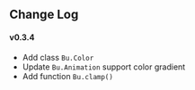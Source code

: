 ## Change Log

<!--
==== Change Type ====
Add: New features were added
Update: Enhance current class
Improve: Use new technics to improve the porformance, UI etc
Fix: Bugs were fixed
Remove: Outdated or deprecated feature were removed
-->

#### v0.3.4

- Add class `Bu.Color`
- Update `Bu.Animation` support color gradient
- Add function `Bu.clamp()`
